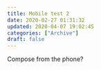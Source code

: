 ```yaml
---
title: Mobile test 2
date: 2020-02-27 01:31:32
updated: 2020-04-07 19:02:45
categories: ["Archive"]
draft: false
---
```


Compose from the phone?<br>